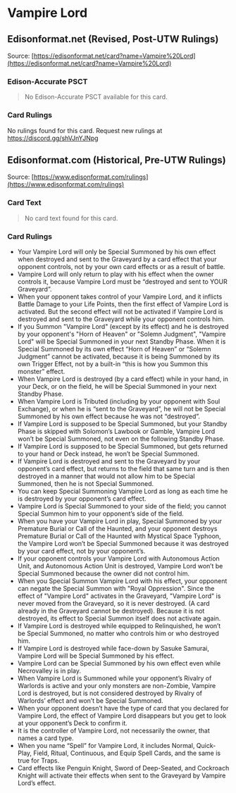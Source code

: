 # Vampire Lord

## Edisonformat.net (Revised, Post-UTW Rulings)

Source: [https://edisonformat.net/card?name=Vampire%20Lord](https://edisonformat.net/card?name=Vampire%20Lord)

### Edison-Accurate PSCT

> No Edison-Accurate PSCT available for this card.

### Card Rulings

No rulings found for this card. Request new rulings at https://discord.gg/shVJnYJNpg


## Edisonformat.com (Historical, Pre-UTW Rulings)

Source: [https://www.edisonformat.com/rulings](https://www.edisonformat.com/rulings)

### Card Text

> No card text found for this card.

### Card Rulings

*   Your Vampire Lord will only be Special Summoned by his own effect when destroyed and sent to the Graveyard by a card effect that your opponent controls, not by your own card effects or as a result of battle.
*   Vampire Lord will only return to play with his effect when the owner controls it, because Vampire Lord must be “destroyed and sent to YOUR Graveyard”.
*   When your opponent takes control of your Vampire Lord, and it inflicts Battle Damage to your Life Points, then the first effect of Vampire Lord is activated. But the second effect will not be activated if Vampire Lord is destroyed and sent to the Graveyard while your opponent controls him.
*   If you Summon "Vampire Lord" (except by its effect) and he is destroyed by your opponent's "Horn of Heaven" or "Solemn Judgment", "Vampire Lord" will be Special Summoned in your next Standby Phase. When it is Special Summoned by its own effect “Horn of Heaven” or “Solemn Judgment” cannot be activated, because it is being Summoned by its own Trigger Effect, not by a built-in “this is how you Summon this monster” effect.
*   When Vampire Lord is destroyed (by a card effect) while in your hand, in your Deck, or on the field, he will be Special Summoned in your next Standby Phase.
*   When Vampire Lord is Tributed (including by your opponent with Soul Exchange), or when he is “sent to the Graveyard”, he will not be Special Summoned by his own effect because he was not “destroyed”.
*   If Vampire Lord is supposed to be Special Summoned, but your Standby Phase is skipped with Solomon’s Lawbook or Gamble, Vampire Lord won’t be Special Summoned, not even on the following Standby Phase.
*   If Vampire Lord is supposed to be Special Summoned, but gets returned to your hand or Deck instead, he won’t be Special Summoned.
*   If Vampire Lord is destroyed and sent to the Graveyard by your opponent’s card effect, but returns to the field that same turn and is then destroyed in a manner that would not allow him to be Special Summoned, then he is not Special Summoned.
*   You can keep Special Summoning Vampire Lord as long as each time he is destroyed by your opponent’s card effect.
*   Vampire Lord is Special Summoned to your side of the field; you cannot Special Summon him to your opponent’s side of the field.
*   When you have your Vampire Lord in play, Special Summoned by your Premature Burial or Call of the Haunted, and your opponent destroys Premature Burial or Call of the Haunted with Mystical Space Typhoon, the Vampire Lord won’t be Special Summoned because it was destroyed by your card effect, not by your opponent’s.
*   If your opponent controls your Vampire Lord with Autonomous Action Unit, and Autonomous Action Unit is destroyed, Vampire Lord won’t be Special Summoned because the owner did not control him.
*   When you Special Summon Vampire Lord with his effect, your opponent can negate the Special Summon with "Royal Oppression". Since the effect of "Vampire Lord" activates in the Graveyard, "Vampire Lord" is never moved from the Graveyard, so it is never destroyed. (A card already in the Graveyard cannot be destroyed). Because it is not destroyed, its effect to Special Summon itself does not activate again.
*   If Vampire Lord is destroyed while equipped to Relinquished, he won’t be Special Summoned, no matter who controls him or who destroyed him.
*   If Vampire Lord is destroyed while face-down by Sasuke Samurai, Vampire Lord will be Special Summoned by his effect.
*   Vampire Lord can be Special Summoned by his own effect even while Necrovalley is in play.
*   When Vampire Lord is Summoned while your opponent’s Rivalry of Warlords is active and your only monsters are non-Zombie, Vampire Lord is destroyed, but is not considered destroyed by Rivalry of Warlords’ effect and won’t be Special Summoned.
*   When your opponent doesn’t have the type of card that you declared for Vampire Lord, the effect of Vampire Lord disappears but you get to look at your opponent’s Deck to confirm it.
*   It is the controller of Vampire Lord, not necessarily the owner, that names a card type.
*   When you name “Spell” for Vampire Lord, it includes Normal, Quick-Play, Field, Ritual, Continuous, and Equip Spell Cards, and the same is true for Traps.
*   Card effects like Penguin Knight, Sword of Deep-Seated, and Cockroach Knight will activate their effects when sent to the Graveyard by Vampire Lord’s effect.


